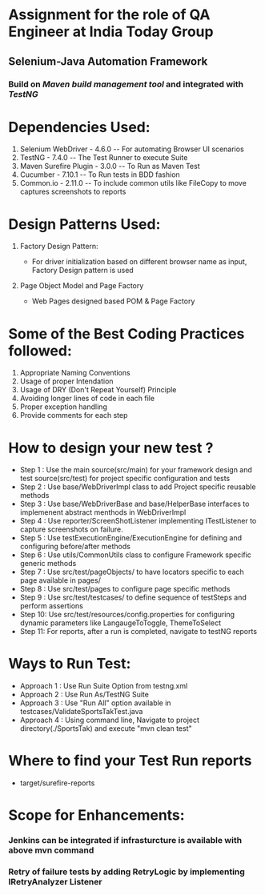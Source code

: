 # Assignment for the role of QA Engineer at India Today Group 
## Selenium-Java Automation Framework
### Build on <i>Maven build management tool</i> and integrated with <i>TestNG</i>

# Dependencies Used:
1. Selenium WebDriver    - 4.6.0    -- For automating Browser UI scenarios
2. TestNG                - 7.4.0    -- The Test Runner to execute Suite
3. Maven Surefire Plugin - 3.0.0    -- To Run as Maven Test
4. Cucumber              - 7.10.1   -- To Run tests in BDD fashion
5. Common.io             - 2.11.0   -- To include common utils like FileCopy to move captures screenshots to reports

# Design Patterns Used:
1. Factory Design Pattern:
    * For driver initialization based on different browser name as input, Factory Design pattern is used

2. Page Object Model and Page Factory 
    * Web Pages designed based POM & Page Factory


# Some of the Best Coding Practices followed:
1. Appropriate Naming Conventions
2. Usage of proper Intendation
3. Usage of DRY (Don't Repeat Yourself) Principle 
4. Avoiding longer lines of code in each file
6. Proper exception handling
7. Provide comments for each step


# How to design your new test ?
* Step 1 : Use the main source(src/main) for your framework design and test source(src/test) for project specific configuration and tests
* Step 2 : Use base/WebDriverImpl class to add Project specific reusable methods
* Step 3 : Use base/WebDriverBase and base/HelperBase interfaces to implemenent abstract menthods in WebDriverImpl
* Step 4 : Use reporter/ScreenShotListener implementing ITestListener to capture screenshots on failure.
* Step 5 : Use testExecutionEngine/ExecutionEngine for defining and configuring before/after methods
* Step 6 : Use utils/CommonUtils class to configure Framework specific generic methods
* Step 7 : Use src/test/pageObjects/ to have locators specific to each page available in pages/
* Step 8 : Use src/test/pages to configure page specific methods
* Step 9 : Use src/test/testcases/ to define sequence of testSteps and perform assertions
* Step 10: Use src/test/resources/config.properties for configuring dynamic parameters like LangaugeToToggle, ThemeToSelect
* Step 11: For reports, after a run is completed, navigate to testNG reports


# Ways to Run Test:
* Approach 1 : Use Run Suite Option from testng.xml
* Approach 2 : Use Run As/TestNG Suite
* Approach 3 : Use "Run All" option available in testcases/ValidateSportsTakTest.java
* Approach 4 : Using command line, Navigate to project directory(./SportsTak) and execute "mvn clean test"

# Where to find your Test Run reports
* target/surefire-reports

# Scope for Enhancements:
### Jenkins can be integrated if infrasturcture is available with above mvn command 
### Retry of failure tests by adding RetryLogic by implementing IRetryAnalyzer Listener



